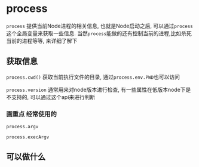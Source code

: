 # process

`process` 提供当前Node进程的相关信息, 也就是Node启动之后, 可以通过`process`这个全局变量来获取一些信息. 当然`process`能做的还有控制当前的进程,比如杀死当前的进程等等, 来详细了解下

## 获取信息

`process.cwd()` 获取当前执行文件的目录, 通过`process.env.PWD`也可以访问

`process.version` 通常用来对node版本进行检查, 有一些属性在低版本node下是不支持的, 可以通过这个api来进行判断

### 画重点 经常使用的

`process.argv` 

`process.execArgv`


## 可以做什么

